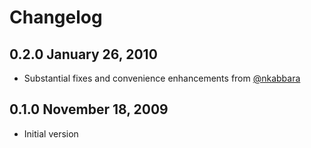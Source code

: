 # Changelog

## 0.2.0 January 26, 2010

* Substantial fixes and convenience enhancements from [@nkabbara](http://github.com/nkabbara)

## 0.1.0 November 18, 2009

* Initial version